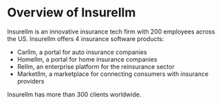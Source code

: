 # Overview of Insurellm

Insurellm is an innovative insurance tech firm with 200 employees across the US.
Insurellm offers 4 insurance software products:

- Carllm, a portal for auto insurance companies
- Homellm, a portal for home insurance companies
- Rellm, an enterprise platform for the reinsurance sector
- Marketllm, a marketplace for connecting consumers with insurance providers

Insurellm has more than 300 clients worldwide.
